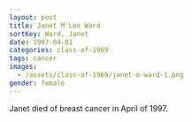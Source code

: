 ```yaml
---
layout: post
title: Janet M'Lee Ward
sortKey: Ward, Janet
date: 1997-04-01
categories: class-of-1969
tags: cancer
images:
  - /assets/class-of-1969/janet-m-ward-1.png
gender: female
---
```

Janet died of breast cancer in April of 1997.
